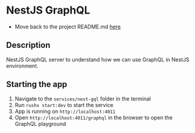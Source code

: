 # NestJS GraphQL

- Move back to the project README.md [here](../../README.md)

## Description

NestJS GraphQL server to understand how we can use GraphQL in NestJS environment.

## Starting the app

1. Navigate to the `services/nest-gql` folder in the terminal
2. Run `rushx start:dev` to start the service
3. App is running on `http://localhost:4011`
4. Open `http://localhost:4011/graphql` in the browser to open the GraphQL playground
